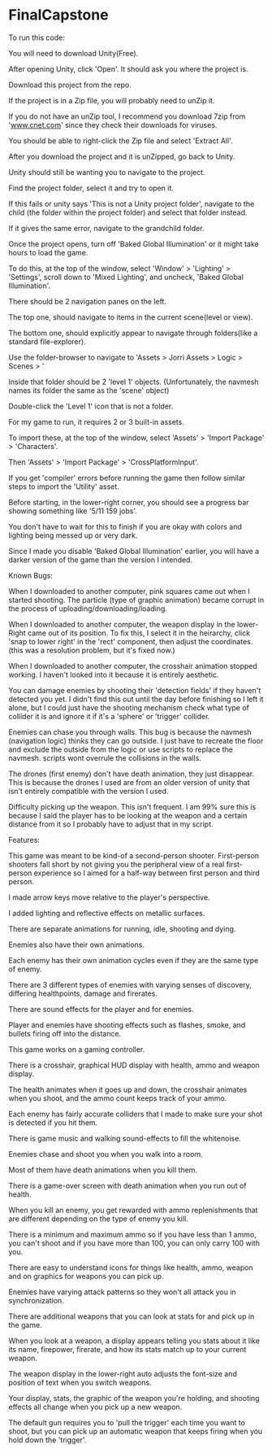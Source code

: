 # FinalCapstone

To run this code:

  You will need to download Unity(Free). 

  After opening Unity, click 'Open'. It should ask you where the project is.
  
  Download this project from the repo.
  
  If the project is in a Zip file, you will probably need to unZip it.
  
  If you do not have an unZip tool, I recommend you download 7zip from 'www.cnet.com' since they check their downloads for viruses.
  
  You should be able to right-click the Zip file and select 'Extract All'.
  
  After you download the project and it is unZipped, go back to Unity.
  
  Unity should still be wanting you to navigate to the project.
  
  Find the project folder, select it and try to open it.
  
  If this fails or unity says 'This is not a Unity project folder', navigate to the child (the folder within the project folder) and select that folder instead.
  
  If it gives the same error, navigate to the grandchild folder.
  
  Once the project opens, turn off 'Baked Global Illumination' or it might take hours to load the game. 
  
  To do this, at the top of the window, select 'Window' > 'Lighting' > 'Settings', scroll down to 'Mixed Lighting', and uncheck, 'Baked Global Illumination'.
  
  There should be 2 navigation panes on the left.
  
  The top one, should navigate to items in the current scene(level or view).
  
  The bottom one, should explicitly appear to navigate through folders(like a standard file-explorer).
  
  Use the folder-browser to navigate to 'Assets > Jorri Assets > Logic > Scenes > '
  
  Inside that folder should be 2 'level 1' objects. (Unfortunately, the navmesh names its folder the same as the 'scene' object)
  
  Double-click the 'Level 1' icon that is not a folder.
  
  For my game to run, it requires 2 or 3 built-in assets.
  
  To import these, at the top of the window, select 'Assets' > 'Import Package' > 'Characters'.
  
  Then 'Assets' > 'Import Package' > 'CrossPlatformInput'.
  
  If you get 'compiler' errors before running the game then follow similar steps to import the 'Utility' asset.
  
  Before starting, in the lower-right corner, you should see a progress bar showing something like '5/11 159 jobs'.
  
  You don't have to wait for this to finish if you are okay with colors and lighting being messed up or very dark.
  
  Since I made you disable 'Baked Global Illumination' earlier, you will have a darker version of the game than the version I intended.





Known Bugs:
  
  When I downloaded to another computer, pink squares came out when I started shooting. The particle (type of graphic animation) became corrupt in the process of uploading/downloading/loading.
  
  When I downloaded to another computer, the weapon display in the lower-Right came out of its position. To fix this, I select it in the heirarchy, click 'snap to lower right' in the 'rect' component, then adjust the coordinates. (this was a resolution problem, but it's fixed now.)
  
  When I downloaded to another computer, the crosshair animation stopped working. I haven't looked into it because it is entirely aesthetic.
  
  You can damage enemies by shooting their 'detection fields' if they haven't detected you yet. I didn't find this out until the day before finishing so I left it alone, but I could just have the shooting mechanism check what type of collider it is and ignore it if it's a 'sphere' or 'trigger' collider.
  
  Enemies can chase you through walls. This bug is because the navmesh (navigation logic) thinks they can go outside. I just have to recreate the floor and exclude the outside from the logic or use scripts to replace the navmesh. scripts wont overrule the collisions in the walls.
  
  The drones (first enemy) don't have death animation, they just disappear. This is because the drones I used are from an older version of unity that isn't entirely compatible with the version I used.
  
  Difficulty picking up the weapon. This isn't frequent. I am 99% sure this is because I said the player has to be looking at the weapon and a certain distance from it so I probably have to adjust that in my script.





Features:
  
  This game was meant to be kind-of a second-person shooter. First-person shooters fall short by not giving you the peripheral view of a real first-person experience so I aimed for a half-way between first person and third person.
  
  I made arrow keys move relative to the player's perspective.
  
  I added lighting and reflective effects on metallic surfaces.
  
  There are separate animations for running, idle, shooting and dying.
  
  Enemies also have their own animations.
  
  Each enemy has their own animation cycles even if they are the same type of enemy.
  
  There are 3 different types of enemies with varying senses of discovery, differing healthpoints, damage and firerates.
  
  There are sound effects for the player and for enemies.
  
  Player and enemies have shooting effects such as flashes, smoke, and bullets firing off into the distance.
  
  This game works on a gaming controller.
  
  There is a crosshair, graphical HUD display with health, ammo and weapon display.
  
  The health animates when it goes up and down, the crosshair animates when you shoot, and the ammo count keeps track of your ammo.
  
  Each enemy has fairly accurate colliders that I made to make sure your shot is detected if you hit them.
  
  There is game music and walking sound-effects to fill the whitenoise.
  
  Enemies chase and shoot you when you walk into a room.
  
  Most of them have death animations when you kill them.
  
  There is a game-over screen with death animation when you run out of health.
  
  When you kill an enemy, you get rewarded with ammo replenishments that are different depending on the type of enemy you kill.
  
  There is a minimum and maximum ammo so if you have less than 1 ammo, you can't shoot and if you have more than 100, you can only carry 100 with you.
  
  There are easy to understand icons for things like health, ammo, weapon and on graphics for weapons you can pick up.
  
  Enemies have varying attack patterns so they won't all attack you in synchronization.
  
  There are additional weapons that you can look at stats for and pick up in the game.
  
  When you look at a weapon, a display appears telling you stats about it like its name, firepower, firerate, and how its stats match up to your current weapon.
  
  The weapon display in the lower-right auto adjusts the font-size and position of text when you switch weapons.
  
  Your display, stats, the graphic of the weapon you're holding, and shooting effects all change when you pick up a new weapon.
  
  The default gun requires you to 'pull the trigger' each time you want to shoot, but you can pick up an automatic weapon that keeps firing when you hold down the 'trigger'.



